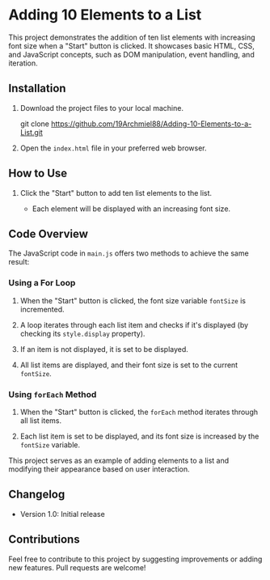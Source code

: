 # Adding 10 Elements to a List

This project demonstrates the addition of ten list elements with increasing font size when a "Start" button is clicked. It showcases basic HTML, CSS, and JavaScript concepts, such as DOM manipulation, event handling, and iteration.

## Installation

1. Download the project files to your local machine.

   git clone https://github.com/19Archmiel88/Adding-10-Elements-to-a-List.git

2. Open the `index.html` file in your preferred web browser.

## How to Use

1. Click the "Start" button to add ten list elements to the list.

   - Each element will be displayed with an increasing font size.

## Code Overview

The JavaScript code in `main.js` offers two methods to achieve the same result:

### Using a For Loop

1. When the "Start" button is clicked, the font size variable `fontSize` is incremented.

2. A loop iterates through each list item and checks if it's displayed (by checking its `style.display` property).

3. If an item is not displayed, it is set to be displayed.

4. All list items are displayed, and their font size is set to the current `fontSize`.

### Using `forEach` Method

1. When the "Start" button is clicked, the `forEach` method iterates through all list items.

2. Each list item is set to be displayed, and its font size is increased by the `fontSize` variable.

This project serves as an example of adding elements to a list and modifying their appearance based on user interaction.

## Changelog

- Version 1.0: Initial release

## Contributions

Feel free to contribute to this project by suggesting improvements or adding new features. Pull requests are welcome!
